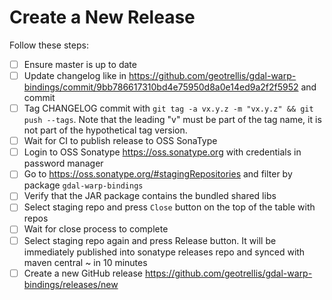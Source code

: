 # Create a New Release

Follow these steps:

- [ ] Ensure master is up to date
- [ ] Update changelog like in https://github.com/geotrellis/gdal-warp-bindings/commit/9bb786617310bd4e75950d8a0e14ed9a2f2f5952 and commit
- [ ] Tag CHANGELOG commit with `git tag -a vx.y.z -m "vx.y.z" && git push --tags`.  Note that the leading "v" must be part of the tag name, it is not part of the hypothetical tag version.
- [ ] Wait for CI to publish release to OSS SonaType
- [ ] Login to OSS Sonatype https://oss.sonatype.org with credentials in password manager
- [ ] Go to https://oss.sonatype.org/#stagingRepositories and filter by package `gdal-warp-bindings`
- [ ] Verify that the JAR package contains the bundled shared libs
- [ ] Select staging repo and press `Close` button on the top of the table with repos
- [ ] Wait for close process to complete
- [ ] Select staging repo again and press Release button. It will be immediately published into sonatype releases repo and synced with maven central ~ in 10 minutes
- [ ] Create a new GitHub release https://github.com/geotrellis/gdal-warp-bindings/releases/new
